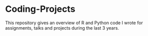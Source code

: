 # Coding-Projects

This repository gives an overview of R and Python code I wrote for assignments, talks and projects during the last 3 years.